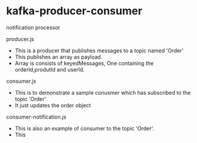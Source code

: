 # kafka-producer-consumer
notification processor 

producer.js
- This is a producer that publishes messages to a topic named 'Order'
- This publishes an array as payload. 
- Array is consists of keyedMessages, One containing the orderId,produtId and userId.

consumer.js
- This is to demonstrate a sample conusmer which has subscribed to the topic 'Order'
- It just updates the order object

consumer-notification.js
- This is also an example of consumer to the topic 'Order'.
- This 
